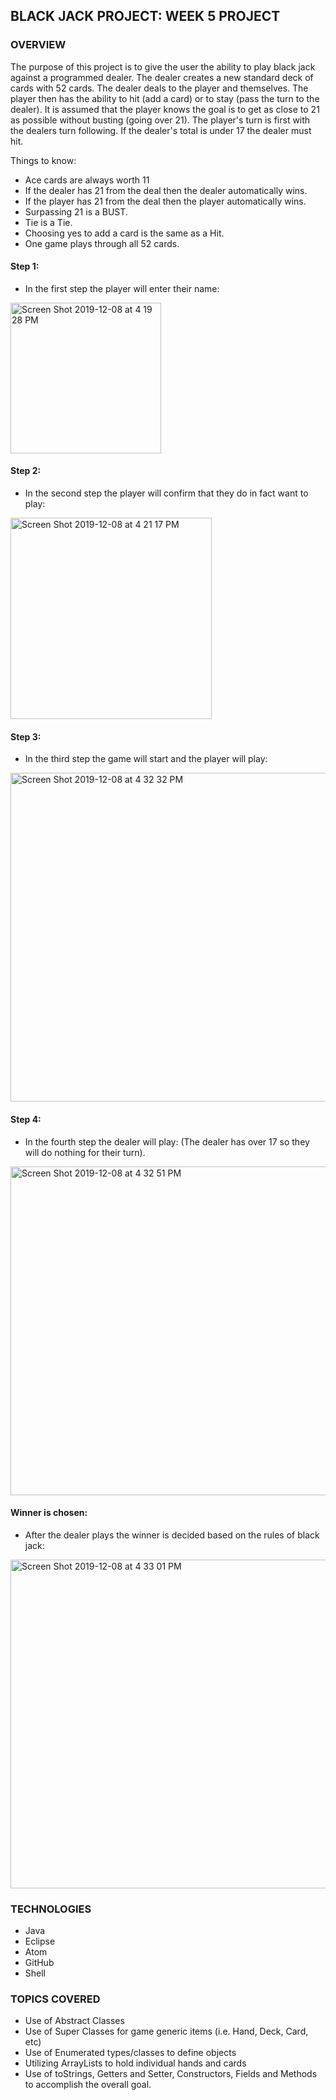 ## BLACK JACK PROJECT: WEEK 5 PROJECT

### OVERVIEW

The purpose of this project is to give the user the ability to play black jack against a programmed dealer. The dealer creates a new standard deck of cards with 52 cards. The dealer deals to the player and themselves. The player then has the ability to hit (add a card) or to stay (pass the turn to the dealer). It is assumed that the player knows the goal is to get as close to 21 as possible without busting (going over 21). The player's turn is first with the dealers turn following. If the dealer's total is under 17 the dealer must hit.

Things to know:
- Ace cards are always worth 11
- If the dealer has 21 from the deal then the dealer automatically wins.
- If the player has 21 from the deal then the player automatically wins.
- Surpassing 21 is a BUST.
- Tie is a Tie.
- Choosing yes to add a card is the same as a Hit.
- One game plays through all 52 cards.

#### Step 1:
- In the first step the player will enter their name:

<img width="241" alt="Screen Shot 2019-12-08 at 4 19 28 PM" src="https://user-images.githubusercontent.com/56698364/70398372-e8a4d100-19d7-11ea-9367-6acdae8b2b4d.png">

#### Step 2:
- In the second step the player will confirm that they do in fact want to play:

<img width="322" alt="Screen Shot 2019-12-08 at 4 21 17 PM" src="https://user-images.githubusercontent.com/56698364/70398386-06723600-19d8-11ea-8d44-d24cf5cf078b.png">

#### Step 3:
- In the third step the game will start and the player will play:

<img width="526" alt="Screen Shot 2019-12-08 at 4 32 32 PM" src="https://user-images.githubusercontent.com/56698364/70398422-71237180-19d8-11ea-92a2-52ff917a3329.png">

#### Step 4:
- In the fourth step the dealer will play:
(The dealer has over 17 so they will do nothing for their turn).

<img width="526" alt="Screen Shot 2019-12-08 at 4 32 51 PM" src="https://user-images.githubusercontent.com/56698364/70398427-88625f00-19d8-11ea-8b3c-3f6c3b14f9a5.png">

#### Winner is chosen:
- After the dealer plays the winner is decided based on the rules of black jack:

<img width="526" alt="Screen Shot 2019-12-08 at 4 33 01 PM" src="https://user-images.githubusercontent.com/56698364/70398432-9b752f00-19d8-11ea-86fd-059e76c237db.png">


### TECHNOLOGIES
- Java
- Eclipse
- Atom
- GitHub
- Shell

### TOPICS COVERED
- Use of Abstract Classes
- Use of Super Classes for game generic items (i.e. Hand, Deck, Card, etc)
- Use of Enumerated types/classes to define objects
- Utilizing ArrayLists to hold individual hands and cards
- Use of toStrings, Getters and Setter, Constructors, Fields and Methods to accomplish the overall goal.
